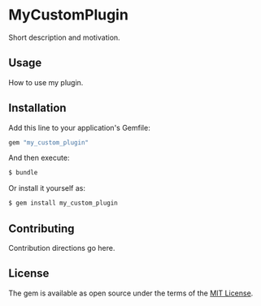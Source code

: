 # MyCustomPlugin
Short description and motivation.

## Usage
How to use my plugin.

## Installation
Add this line to your application's Gemfile:

```ruby
gem "my_custom_plugin"
```

And then execute:
```bash
$ bundle
```

Or install it yourself as:
```bash
$ gem install my_custom_plugin
```

## Contributing
Contribution directions go here.

## License
The gem is available as open source under the terms of the [MIT License](https://opensource.org/licenses/MIT).
